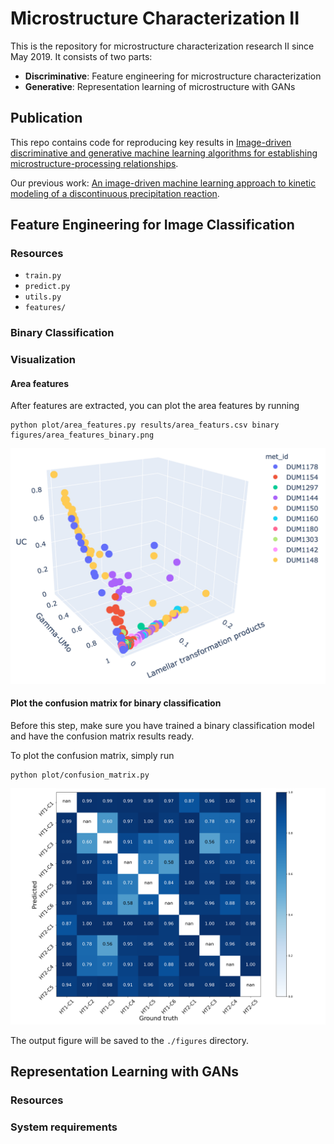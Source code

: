 # Microstructure Characterization II

This is the repository for microstructure characterization research II since May 2019. It consists of two parts:

- **Discriminative**: Feature engineering for microstructure characterization
- **Generative**: Representation learning of microstructure with GANs

## Publication

This repo contains code for reproducing key results in [Image-driven discriminative and generative machine learning algorithms for establishing microstructure-processing relationships](#).

Our previous work: [An image-driven machine learning approach to kinetic modeling of a discontinuous precipitation reaction](https://arxiv.org/abs/1906.05496).

## Feature Engineering for Image Classification

### Resources

- ```train.py```
- ``predict.py``
- ```utils.py```
- ```features/```

### Binary Classification

### Visualization

#### Area features

After features are extracted, you can plot the area features by running

```shell script
python plot/area_features.py results/area_featurs.csv binary figures/area_features_binary.png
```

![Area features (10 classes)](figures/area-features-3d.png)

#### Plot the confusion matrix for binary classification

Before this step, make sure you have trained a binary classification model and have the confusion matrix results ready.

To plot the confusion matrix, simply run

```shell script
python plot/confusion_matrix.py
```

![Confusion matrix](figures/binary_classification_results_f1.png)

The output figure will be saved to the ```./figures``` directory.

## Representation Learning with GANs

### Resources

### System requirements
